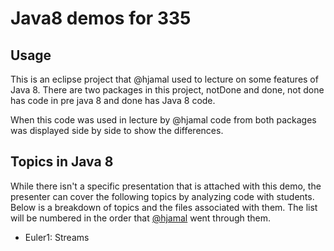 # Java8 demos for 335
## Usage
This is an eclipse project that @hjamal used to lecture on some features of Java 8. There are two packages in this project, notDone and done, not done has code in pre java 8 and done has Java 8 code.

When this code was used in lecture by @hjamal code from both packages was displayed side by side to show the differences.

## Topics in Java 8
While there isn't a specific presentation that is attached with this demo, the presenter can cover the following topics by analyzing code with students. Below is a breakdown of topics and the files associated with them. The list will be numbered in the order that [@hjamal](https://github.com/hjamal/) went through them.

* Euler1: Streams
